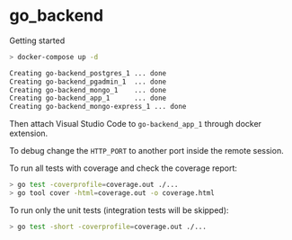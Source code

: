 # go_backend

Getting started

```bash
> docker-compose up -d

Creating go-backend_postgres_1 ... done
Creating go-backend_pgadmin_1  ... done
Creating go-backend_mongo_1    ... done
Creating go-backend_app_1      ... done
Creating go-backend_mongo-express_1 ... done
```

Then attach Visual Studio Code to `go-backend_app_1` through docker extension.

To debug change the `HTTP_PORT` to another port inside the remote session.

To run all tests with coverage and check the coverage report:

```bash
> go test -coverprofile=coverage.out ./... 
> go tool cover -html=coverage.out -o coverage.html
```

To run only the unit tests (integration tests will be skipped):

```bash
> go test -short -coverprofile=coverage.out ./...
```